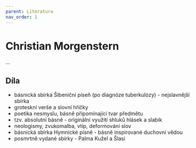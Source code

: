 ```yaml
---
parent: Literatura
nav_order: 1
---
```


# Christian Morgenstern
...

## Díla 
- básnická sbírka Šibeniční píseň (po diagnóze tuberkulózy) - nejslavnější sbírka
- groteskní verše a slovní hříčky
- poetika nesmyslu, básně připomínající tvar předmětu
- tzv. absolutní básně - originální využití shluků hlásek a slabik
- neologismy, zvukomalba, vtip, deformování slov
- básnická sbírka Hymnické písně - básně inspirované duchovní vědou
- posmrtně vydané sbírky - Palma Kužel a Šlasi